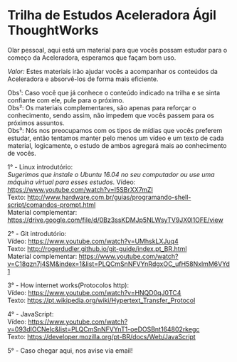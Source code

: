 # Trilha de Estudos Aceleradora Ágil ThoughtWorks  
  
Olar pessoal, aqui está um material para que vocês possam estudar para o começo da Aceleradora, esperamos que façam bom uso.  
  
_Valor:_ Estes materiais irão ajudar vocês a acompanhar os conteúdos da Aceleradora e absorvê-los de forma mais eficiente.  
  
Obs¹: Caso você que já conhece o conteúdo indicado na trilha e se sinta confiante com ele, pule para o próximo.    
Obs²: Os materiais complementares, são apenas para reforçar o conhecimento, sendo assim, não impedem que vocês passem para os próximos assuntos.    
Obs³: Nós nos preocupamos com os tipos de mídias que vocês preferem estudar, então tentamos manter pelo menos um vídeo e um texto de cada material, logicamente, o estudo de ambos agregará mais ao conhecimento de vocês.    

1° - Linux introdutório:  
	_Sugerimos que instale o Ubuntu 16.04 no seu computador ou use uma máquina virtual para esses estudos._
	Vídeo: https://www.youtube.com/watch?v=I5SBrXX7mZI  
	Texto: http://www.hardware.com.br/guias/programando-shell-script/comandos-prompt.html  
	Material complementar: https://drive.google.com/file/d/0Bz3ssKDMJp5NLWsyTV9JX0l1OFE/view  
    
2° - Git introdutório:  
	Vídeo: https://www.youtube.com/watch?v=UMhskLXJuq4  
	Texto: http://rogerdudler.github.io/git-guide/index.pt_BR.html  
	Material complementar: https://www.youtube.com/watch?v=C18qzn7j4SM&index=1&list=PLQCmSnNFVYnRdgxOC_ufH58NxlmM6VYd1  
	  
3° - How internet works(Protocolos http):  
	Vídeo: https://www.youtube.com/watch?v=HNQD0qJ0TC4  
	Texto: https://pt.wikipedia.org/wiki/Hypertext_Transfer_Protocol  
  
4° - JavaScript:  
	Vídeo: https://www.youtube.com/watch?v=093dIOCNeIc&list=PLQCmSnNFVYnT1-oeDOSBnt164802rkegc  
	Texto: https://developer.mozilla.org/pt-BR/docs/Web/JavaScript  
  
5° - Caso chegar aqui, nos avise via email!  



